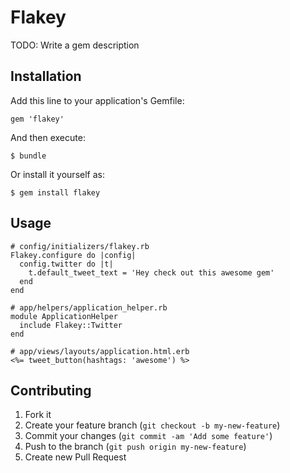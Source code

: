 # Flakey

TODO: Write a gem description

## Installation

Add this line to your application's Gemfile:

    gem 'flakey'

And then execute:

    $ bundle

Or install it yourself as:

    $ gem install flakey

## Usage

    # config/initializers/flakey.rb
    Flakey.configure do |config|
      config.twitter do |t|
        t.default_tweet_text = 'Hey check out this awesome gem'
      end
    end

    # app/helpers/application_helper.rb
    module ApplicationHelper
      include Flakey::Twitter
    end

    # app/views/layouts/application.html.erb
    <%= tweet_button(hashtags: 'awesome') %>

## Contributing

1. Fork it
2. Create your feature branch (`git checkout -b my-new-feature`)
3. Commit your changes (`git commit -am 'Add some feature'`)
4. Push to the branch (`git push origin my-new-feature`)
5. Create new Pull Request
